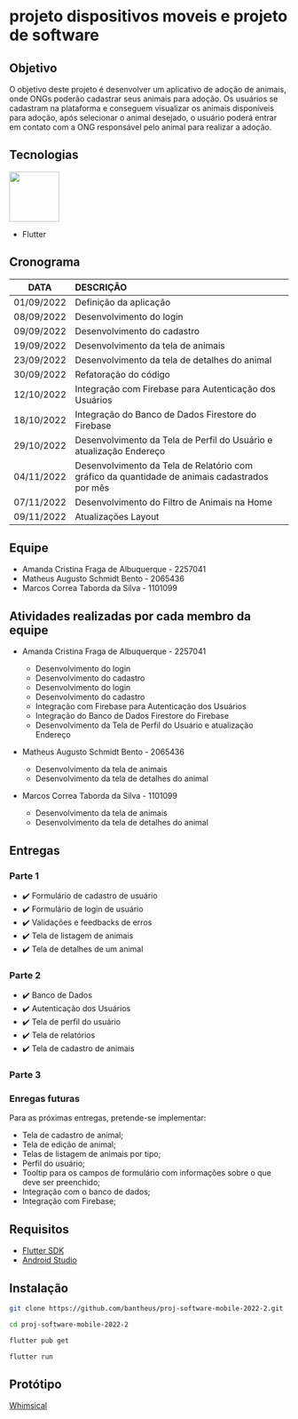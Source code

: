 # projeto dispositivos moveis e projeto de software

## Objetivo

O objetivo deste projeto é desenvolver um aplicativo de adoção de animais, onde ONGs poderão cadastrar seus animais para adoção.
Os usuários se cadastram na plataforma e conseguem visualizar os animais disponíveis para adoção, após selecionar o animal desejado, o usuário poderá entrar em contato com a ONG responsável pelo animal para realizar a adoção.

## Tecnologias

<img src="https://cdn.jsdelivr.net/gh/devicons/devicon/icons/flutter/flutter-original.svg" width="90" height="90"/>

- Flutter

## Cronograma

|    DATA    | DESCRIÇÃO                                     |
| :--------: | :-------------------------------------------- |
| 01/09/2022 | Definição da aplicação                        |
| 08/09/2022 | Desenvolvimento do login                      |
| 09/09/2022 | Desenvolvimento do cadastro                   |
| 19/09/2022 | Desenvolvimento da tela de animais            |
| 23/09/2022 | Desenvolvimento da tela de detalhes do animal |
| 30/09/2022 | Refatoração do código                         |
| 12/10/2022 | Integração com Firebase para Autenticação dos Usuários |
| 18/10/2022 | Integração do Banco de Dados Firestore do Firebase |
| 29/10/2022 | Desenvolvimento da Tela de Perfil do Usuário e atualização Endereço |
| 04/11/2022 | Desenvolvimento da Tela de Relatório com gráfico da quantidade de animais cadastrados por mês |
| 07/11/2022 | Desenvolvimento do Filtro de Animais na Home |
| 09/11/2022 | Atualizações Layout |

## Equipe

- Amanda Cristina Fraga de Albuquerque - 2257041
- Matheus Augusto Schmidt Bento - 2065436
- Marcos Correa Taborda da Silva - 1101099

## Atividades realizadas por cada membro da equipe

- Amanda Cristina Fraga de Albuquerque - 2257041

  - Desenvolvimento do login
  - Desenvolvimento do cadastro
  - Desenvolvimento do login
  - Desenvolvimento do cadastro
  - Integração com Firebase para Autenticação dos Usuários
  - Integração do Banco de Dados Firestore do Firebase
  - Desenvolvimento da Tela de Perfil do Usuário e atualização Endereço

- Matheus Augusto Schmidt Bento - 2065436

  - Desenvolvimento da tela de animais
  - Desenvolvimento da tela de detalhes do animal

- Marcos Correa Taborda da Silva - 1101099

  - Desenvolvimento da tela de animais
  - Desenvolvimento da tela de detalhes do animal

## Entregas

### Parte 1

- :heavy_check_mark: Formulário de cadastro de usuário
- :heavy_check_mark: Formulário de login de usuário
- :heavy_check_mark: Validações e feedbacks de erros
- :heavy_check_mark: Tela de listagem de animais
- :heavy_check_mark: Tela de detalhes de um animal

### Parte 2

- :heavy_check_mark: Banco de Dados
- :heavy_check_mark: Autenticação dos Usuários
- :heavy_check_mark: Tela de perfil do usuário
- :heavy_check_mark: Tela de relatórios
- :heavy_check_mark: Tela de cadastro de animais

### Parte 3

### Enregas futuras

Para as próximas entregas, pretende-se implementar:

- Tela de cadastro de animal;
- Tela de edição de animal;
- Telas de listagem de animais por tipo;
- Perfil do usuário;
- Tooltip para os campos de formulário com informações sobre o que deve ser preenchido;
- Integração com o banco de dados;
- Integração com Firebase;

## Requisitos

- [Flutter SDK](https://docs.flutter.dev/development/tools/sdk/releases)
- [Android Studio](https://developer.android.com/studio?hl=pt&gclid=Cj0KCQjw6_CYBhDjARIsABnuSzrnkf2w3qOrutvLkURm7rMMpcpUgc4W1_LHgfEQ1BE_Ay4xm2Uqaf8aAvS3EALw_wcB&gclsrc=aw.ds)

## Instalação

```bash
git clone https://github.com/bantheus/proj-software-mobile-2022-2.git

cd proj-software-mobile-2022-2

flutter pub get

flutter run
```

## Protótipo

[Whimsical](https://whimsical.com/BkeEKRYhD5VKdw4rvdm4N6)
